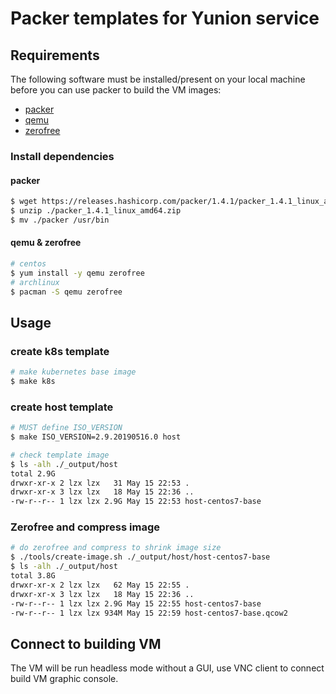 # Packer templates for Yunion service

## Requirements

The following software must be installed/present on your local machine before you can use packer to build the VM images:

  - [packer](https://www.packer.io/intro/getting-started/install.html)
  - [qemu](https://www.qemu.org/download/)
  - [zerofree](https://frippery.org/uml/)

### Install dependencies

#### packer

```bash
$ wget https://releases.hashicorp.com/packer/1.4.1/packer_1.4.1_linux_amd64.zip
$ unzip ./packer_1.4.1_linux_amd64.zip
$ mv ./packer /usr/bin
```

#### qemu & zerofree

```bash
# centos
$ yum install -y qemu zerofree
# archlinux
$ pacman -S qemu zerofree
```

## Usage

### create k8s template

```bash
# make kubernetes base image
$ make k8s
```

### create host template

```bash
# MUST define ISO_VERSION
$ make ISO_VERSION=2.9.20190516.0 host

# check template image
$ ls -alh ./_output/host
total 2.9G
drwxr-xr-x 2 lzx lzx   31 May 15 22:53 .
drwxr-xr-x 3 lzx lzx   18 May 15 22:36 ..
-rw-r--r-- 1 lzx lzx 2.9G May 15 22:53 host-centos7-base
```

### Zerofree and compress image

```bash
# do zerofree and compress to shrink image size
$ ./tools/create-image.sh ./_output/host/host-centos7-base
$ ls -alh ./_output/host
total 3.8G
drwxr-xr-x 2 lzx lzx   62 May 15 22:55 .
drwxr-xr-x 3 lzx lzx   18 May 15 22:36 ..
-rw-r--r-- 1 lzx lzx 2.9G May 15 22:55 host-centos7-base
-rw-r--r-- 1 lzx lzx 934M May 15 22:59 host-centos7-base.qcow2
```

## Connect to building VM

The VM will be run headless mode without a GUI, use VNC client to connect build VM graphic console.
